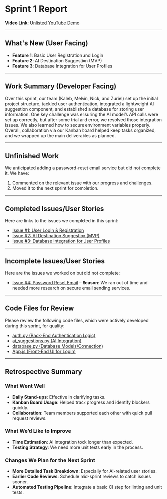 # Sprint 1 Report

**Video Link**: [Unlisted YouTube Demo](https://youtu.be/your-demo-link-here)

---

## What's New (User Facing)
* **Feature 1**: Basic User Registration and Login  
* **Feature 2**: AI Destination Suggestion (MVP)  
* **Feature 3**: Database Integration for User Profiles  

---

## Work Summary (Developer Facing)
Over this sprint, our team (Kaleb, Melvin, Nick, and Zuriel) set up the initial project structure, tackled user authentication, integrated a lightweight AI suggestion component, and established a database for storing user information. One key challenge was ensuring the AI model’s API calls were set up correctly, but after some trial and error, we resolved those integration issues. We also learned how to secure environment variables properly. Overall, collaboration via our Kanban board helped keep tasks organized, and we wrapped up the main deliverables as planned.

---

## Unfinished Work
We anticipated adding a password-reset email service but did not complete it. We have:
1. Commented on the relevant issue with our progress and challenges.
2. Moved it to the next sprint for completion.

---

## Completed Issues/User Stories
Here are links to the issues we completed in this sprint:

* [Issue #1: User Login & Registration](https://github.com/your_repo/issues/1)
* [Issue #2: AI Destination Suggestion (MVP)](https://github.com/your_repo/issues/2)
* [Issue #3: Database Integration for User Profiles](https://github.com/your_repo/issues/3)

---

## Incomplete Issues/User Stories
Here are the issues we worked on but did not complete:

* [Issue #4: Password Reset Email](https://github.com/your_repo/issues/4) – **Reason**: We ran out of time and needed more research on secure email sending services.

---

## Code Files for Review
Please review the following code files, which were actively developed during this sprint, for quality:

* [auth.py (Back-End Authentication Logic)](https://github.com/your_repo/path/to/auth.py)
* [ai_suggestions.py (AI Integration)](https://github.com/your_repo/path/to/ai_suggestions.py)
* [database.py (Database Models/Connection)](https://github.com/your_repo/path/to/database.py)
* [App.js (Front-End UI for Login)](https://github.com/your_repo/path/to/App.js)

---

## Retrospective Summary

### What Went Well
* **Daily Stand-ups**: Effective in clarifying tasks.
* **Kanban Board Usage**: Helped track progress and identify blockers quickly.
* **Collaboration**: Team members supported each other with quick pull request reviews.

### What We’d Like to Improve
* **Time Estimation**: AI integration took longer than expected.
* **Testing Strategy**: We need more unit tests early in the process.

### Changes We Plan for the Next Sprint
* **More Detailed Task Breakdown**: Especially for AI-related user stories.
* **Earlier Code Reviews**: Schedule mid-sprint reviews to catch issues sooner.
* **Automated Testing Pipeline**: Integrate a basic CI step for linting and unit tests.

